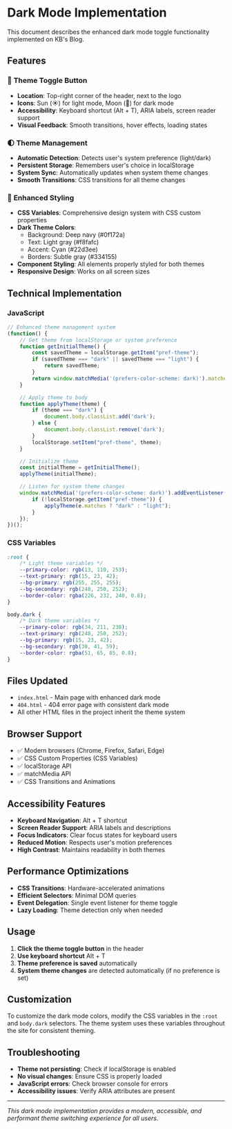 # Dark Mode Implementation

This document describes the enhanced dark mode toggle functionality implemented on KB's Blog.

## Features

### 🎨 **Theme Toggle Button**
- **Location**: Top-right corner of the header, next to the logo
- **Icons**: Sun (☀️) for light mode, Moon (🌙) for dark mode
- **Accessibility**: Keyboard shortcut (Alt + T), ARIA labels, screen reader support
- **Visual Feedback**: Smooth transitions, hover effects, loading states

### 🌓 **Theme Management**
- **Automatic Detection**: Detects user's system preference (light/dark)
- **Persistent Storage**: Remembers user's choice in localStorage
- **System Sync**: Automatically updates when system theme changes
- **Smooth Transitions**: CSS transitions for all theme changes

### 🎯 **Enhanced Styling**
- **CSS Variables**: Comprehensive design system with CSS custom properties
- **Dark Theme Colors**: 
  - Background: Deep navy (#0f172a)
  - Text: Light gray (#f8fafc)
  - Accent: Cyan (#22d3ee)
  - Borders: Subtle gray (#334155)
- **Component Styling**: All elements properly styled for both themes
- **Responsive Design**: Works on all screen sizes

## Technical Implementation

### JavaScript
```javascript
// Enhanced theme management system
(function() {
    // Get theme from localStorage or system preference
    function getInitialTheme() {
        const savedTheme = localStorage.getItem("pref-theme");
        if (savedTheme === "dark" || savedTheme === "light") {
            return savedTheme;
        }
        return window.matchMedia('(prefers-color-scheme: dark)').matches ? "dark" : "light";
    }

    // Apply theme to body
    function applyTheme(theme) {
        if (theme === "dark") {
            document.body.classList.add('dark');
        } else {
            document.body.classList.remove('dark');
        }
        localStorage.setItem("pref-theme", theme);
    }

    // Initialize theme
    const initialTheme = getInitialTheme();
    applyTheme(initialTheme);

    // Listen for system theme changes
    window.matchMedia('(prefers-color-scheme: dark)').addEventListener('change', (e) => {
        if (!localStorage.getItem("pref-theme")) {
            applyTheme(e.matches ? "dark" : "light");
        }
    });
})();
```

### CSS Variables
```css
:root {
    /* Light theme variables */
    --primary-color: rgb(13, 110, 253);
    --text-primary: rgb(15, 23, 42);
    --bg-primary: rgb(255, 255, 255);
    --bg-secondary: rgb(248, 250, 252);
    --border-color: rgba(226, 232, 240, 0.8);
}

body.dark {
    /* Dark theme variables */
    --primary-color: rgb(34, 211, 238);
    --text-primary: rgb(248, 250, 252);
    --bg-primary: rgb(15, 23, 42);
    --bg-secondary: rgb(30, 41, 59);
    --border-color: rgba(51, 65, 85, 0.8);
}
```

## Files Updated

- `index.html` - Main page with enhanced dark mode
- `404.html` - 404 error page with consistent dark mode
- All other HTML files in the project inherit the theme system

## Browser Support

- ✅ Modern browsers (Chrome, Firefox, Safari, Edge)
- ✅ CSS Custom Properties (CSS Variables)
- ✅ localStorage API
- ✅ matchMedia API
- ✅ CSS Transitions and Animations

## Accessibility Features

- **Keyboard Navigation**: Alt + T shortcut
- **Screen Reader Support**: ARIA labels and descriptions
- **Focus Indicators**: Clear focus states for keyboard users
- **Reduced Motion**: Respects user's motion preferences
- **High Contrast**: Maintains readability in both themes

## Performance Optimizations

- **CSS Transitions**: Hardware-accelerated animations
- **Efficient Selectors**: Minimal DOM queries
- **Event Delegation**: Single event listener for theme toggle
- **Lazy Loading**: Theme detection only when needed

## Usage

1. **Click the theme toggle button** in the header
2. **Use keyboard shortcut** Alt + T
3. **Theme preference is saved** automatically
4. **System theme changes** are detected automatically (if no preference is set)

## Customization

To customize the dark mode colors, modify the CSS variables in the `:root` and `body.dark` selectors. The theme system uses these variables throughout the site for consistent theming.

## Troubleshooting

- **Theme not persisting**: Check if localStorage is enabled
- **No visual changes**: Ensure CSS is properly loaded
- **JavaScript errors**: Check browser console for errors
- **Accessibility issues**: Verify ARIA attributes are present

---

*This dark mode implementation provides a modern, accessible, and performant theme switching experience for all users.*
